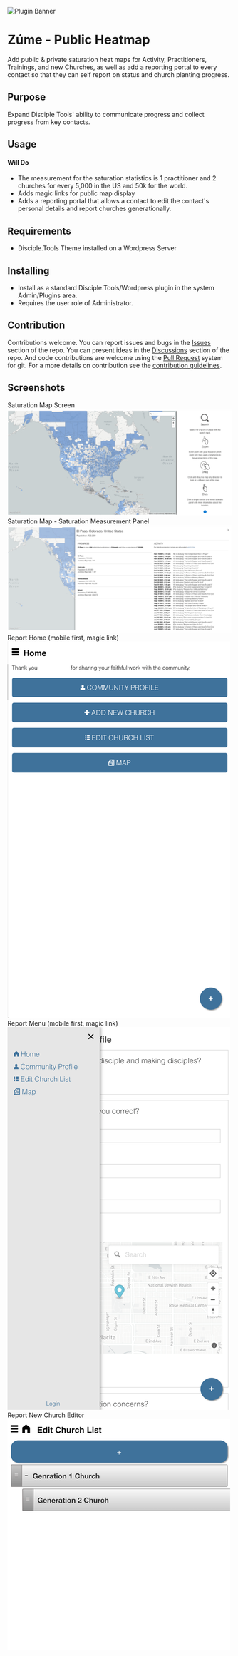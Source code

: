 ![Plugin Banner](https://raw.githubusercontent.com/ZumeProject/zume-public-heatmaps/master/documentation/banner.png)

# Zúme - Public Heatmap

Add public & private saturation heat maps for Activity, Practitioners, Trainings, and new Churches, as well as add a reporting portal to every contact so that they can self report on status and church planting progress.

## Purpose

Expand Disciple Tools' ability to communicate progress and collect progress from key contacts.

## Usage

#### Will Do

- The measurement for the saturation statistics is 1 practitioner and 2 churches for every 5,000 in the US and 50k for the world.
- Adds magic links for public map display
- Adds a reporting portal that allows a contact to edit the contact's personal details and report churches generationally.


## Requirements

- Disciple.Tools Theme installed on a Wordpress Server

## Installing

- Install as a standard Disciple.Tools/Wordpress plugin in the system Admin/Plugins area.
- Requires the user role of Administrator.

## Contribution

Contributions welcome. You can report issues and bugs in the
[Issues](https://github.com/viktorsheep/zume-public-heatmaps/issues) section of the repo. You can present ideas
in the [Discussions](https://github.com/viktorsheep/zume-public-heatmaps/discussions) section of the repo. And
code contributions are welcome using the [Pull Request](https://github.com/viktorsheep/zume-public-heatmaps/pulls)
system for git. For a more details on contribution see the
[contribution guidelines](https://github.com/viktorsheep/zume-public-heatmaps/blob/master/CONTRIBUTING.md).


## Screenshots
Saturation Map Screen
![screenshot](documentation/map-heat.png)
Saturation Map - Saturation Measurement Panel
![screenshot](documentation/map-open-menu.png)
Report Home (mobile first, magic link)
![screenshot](documentation/report-home.png)
Report Menu (mobile first, magic link)
![screenshot](documentation/report-menu.png)
Report New Church Editor
![screenshot](documentation/report-churches.png)
